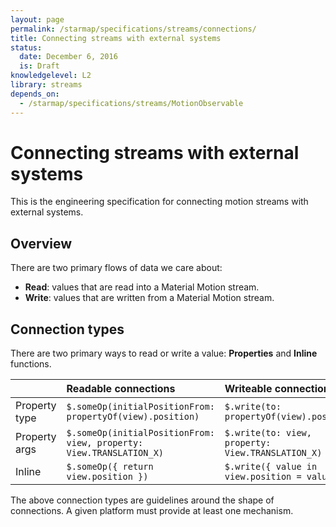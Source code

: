 ```yaml
---
layout: page
permalink: /starmap/specifications/streams/connections/
title: Connecting streams with external systems
status:
  date: December 6, 2016
  is: Draft
knowledgelevel: L2
library: streams
depends_on:
  - /starmap/specifications/streams/MotionObservable
---
```


# Connecting streams with external systems

This is the engineering specification for connecting motion streams with external systems.

## Overview

There are two primary flows of data we care about:

- **Read**: values that are read into a Material Motion stream.
- **Write**: values that are written from a Material Motion stream.

## Connection types

There are two primary ways to read or write a value: **Properties** and **Inline** functions.

|               | Readable connections                                                | Writeable connections                             |
|:--------------|:--------------------------------------------------------------------|:--------------------------------------------------|
| Property type | `$.someOp(initialPositionFrom: propertyOf(view).position)`          | `$.write(to: propertyOf(view).position)`          |
| Property args | `$.someOp(initialPositionFrom: view, property: View.TRANSLATION_X)` | `$.write(to: view, property: View.TRANSLATION_X)` |
| Inline        | `$.someOp({ return view.position })`                                | `$.write({ value in view.position = value })`     |

The above connection types are guidelines around the shape of connections. A given platform must
provide at least one mechanism.
